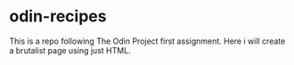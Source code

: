 # odin-recipes
This is a repo following The Odin Project first assignment.
Here i will create a brutalist page using just HTML.